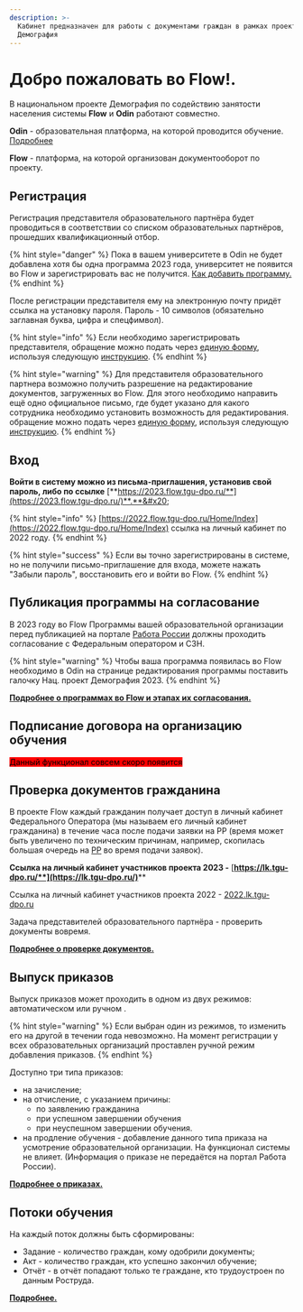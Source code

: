 ```yaml
---
description: >-
  Кабинет предназначен для работы с документами граждан в рамках проекта
  Демография
---
```


# Добро пожаловать во Flow!.

В национальном проекте Демография по содействию занятости населения системы **Flow** и **Odin** работают совместно.

**Odin** - образовательная платформа, на которой проводится обучение. [Подробнее](https://app.gitbook.com/s/fEAQaa7lpEa3qgwVTlEe/)

**Flow** - платформа, на которой организован документооборот по проекту. &#x20;

## Регистрация

Регистрация представителя образовательного партнёра будет проводиться в соответствии со списком образовательных партнёров, прошедших квалификационный отбор. &#x20;

{% hint style="danger" %}
Пока в вашем университете в Odin не будет добавлена хотя бы одна программа 2023 года, университет не появится во Flow и зарегистрировать вас не получится. [Как добавить программу.](https://informa.gitbook.io/odin/chasto-zadavaemye-voprosy/dobavit-programmu-v-ramkakh-proekta-demografiya)
{% endhint %}

После регистрации представителя ему на электронную почту придёт ссылка на установку пароля. Пароль - 10 символов (обязательно заглавная буква, цифра и спецфимвол).&#x20;

{% hint style="info" %}
Если необходимо зарегистрировать представителя, обращение можно подать через [единую форму](https://forms.yandex.ru/cloud/60f044ccad8e79a13357810a/?answer\_choices\_9290506=13646025&14243936=21894357), используя следующую [инструкцию](otvechaem-na-chasto-zadavaemye-voprosy/registraciya-predstavitelya-obrazovatelnogo-partnyora.md).
{% endhint %}

{% hint style="warning" %}
Для представителя образовательного партнера возможно получить разрешение на редактирование документов, загруженных во Flow.  Для этого необходимо направить ещё одно официальное письмо, где будет указано для какого сотрудника необходимо установить возможность для редактирования. \
обращение можно подать через [единую форму](https://forms.yandex.ru/cloud/60f044ccad8e79a13357810a/?answer\_choices\_9290506=13646025&14243936=21894357), используя следующую [инструкцию](otvechaem-na-chasto-zadavaemye-voprosy/registraciya-predstavitelya-obrazovatelnogo-partnyora-s-vozmozhnostyu-dlya-redaktirovaniya-..md).
{% endhint %}

## Вход

**Войти в систему можно из письма-приглашения, установив свой пароль, либо по ссылке** [**https://2023.flow.tgu-dpo.ru/**](https://2023.flow.tgu-dpo.ru/)**.**&#x20;

{% hint style="info" %}
[https://2022.flow.tgu-dpo.ru/Home/Index](https://2022.flow.tgu-dpo.ru/Home/Index) ссылка на личный кабинет по 2022 году.
{% endhint %}

{% hint style="success" %}
Если вы точно зарегистрированы в системе, но не получили письмо-приглашение для входа, можете нажать "Забыли пароль", восстановить его и войти во Flow.
{% endhint %}

## Публикация программы на согласование

В 2023 году во Flow Программы вашей образовательной организации перед публикацией на портале [Работа России](https://trudvsem.ru/) должны проходить согласование с Федеральным оператором и СЗН.

{% hint style="warning" %}
Чтобы ваша программа появилась во Flow необходимо в Odin на странице редактирования программы поставить галочку Нац. проект Демография 2023.
{% endhint %}

****[**Подробнее о программах во Flow и этапах их согласования.**](programma-obucheniya..md)****

## Подписание договора на организацию обучения

<mark style="background-color:red;">Данный функционал совсем скоро появится</mark>

## Проверка документов гражданина

В проекте Flow каждый гражданин получает доступ в личный кабинет Федерального Оператора (мы называем его личный кабинет гражданина) в течение часа после подачи заявки на РР (время может быть увеличено по техническим причинам, например, скопилась большая очередь на [РР](https://trudvsem.ru/) во время подачи заявок).&#x20;

**Ссылка на личный кабинет участников проекта 2023 -** [**https://lk.tgu-dpo.ru/**](https://lk.tgu-dpo.ru/)****

Ссылка на личный кабинет участников проекта 2022  - [2022.lk.tgu-dpo.ru](https://2022.lk.tgu-dpo.ru/)

Задача представителей образовательного партнёра - проверить документы вовремя.&#x20;

****[**Подробнее о проверке документов.**](proverka-dokumentov/)****

## Выпуск приказов

Выпуск приказов может проходить в одном из двух режимов: автоматическом или ручном .

{% hint style="warning" %}
Если выбран один из режимов, то изменить его на другой в течении года невозможно. На момент регистрации у всех образовательных организаций  проставлен ручной режим  добавления приказов.&#x20;
{% endhint %}

Доступно три типа приказов:

* на зачисление;
* на отчисление, с указанием причины:
  * по заявлению гражданина
  * при успешном завершении обучения
  * при неуспешном завершении обучения.
* на продление обучения - добавление данного типа приказа на усмотрение образовательной организации. На функционал системы не влияет.  (Информация о приказе не передаётся на портал Работа России).&#x20;

****[**Подробнее о приказах.**](prikazy/)****

## Потоки обучения

На каждый поток должны быть сформированы:

* Задание - количество граждан,  кому одобрили документы;
* Акт -  количество граждан, кто успешно закончил обучение;
* Отчёт - в отчёт попадают только те граждане, кто трудоустроен по данным Роструда.

****[**Подробнее.**](potoki-obucheniya/)****

